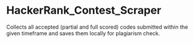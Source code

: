 # HackerRank_Contest_Scraper
Collects all accepted (partial and full scored) codes submitted within the given timeframe and saves them locally for plagiarism check.
